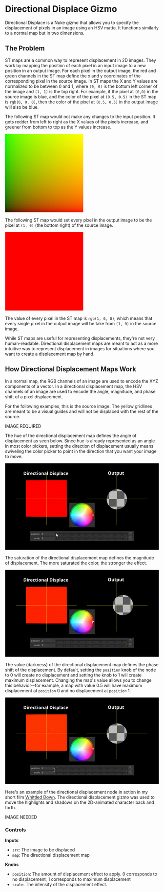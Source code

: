 # Directional Displace Gizmo

Directional Displace is a Nuke gizmo that allows you to specify the displacement of pixels in an image using an HSV matte. It functions similarly to a normal map but in two dimensions.

## The Problem

ST maps are a common way to represent displacement in 2D images. They work by mapping the position of each pixel in an input image to a new position in an output image. For each pixel in the output image, the red and green channels in the ST map define the x and y coordinates of the corresponding pixel in the source image. In ST maps the X and Y values are normalized to be between 0 and 1, where `(0, 0)` is the bottom left corner of the image and `(1, 1)` is the top right. For example, if the pixel at `(0,0)` in the source image is blue, and the color of the pixel at `(0.5, 0.5)` in the ST map is `rgb(0, 0, 0)`, then the color of the pixel at `(0.5, 0.5)` in the output image will also be blue.

The following ST map would not make any changes to the input position. It gets redder from left to right as the X values of the pixels increase, and greener from bottom to top as the Y values increase.

![ST map that applies no transformation](assets/STMAP_BLANK.jpg)

The following ST map would set every pixel in the output image to be the pixel at `(1, 0)` (the bottom right) of the source image.

![alt text](assets/RED.jpg)

The value of every pixel in the ST map is `rgb(1, 0, 0)`, which means that every single pixel in the output image will be take from `(1, 0)` in the source image.

While ST maps are useful for representing displacements, they're not very human-readable. Directional displacement maps are meant to act as a more intuitive way to represent displacement in images for situations where you want to create a displacement map by hand.

## How Directional Displacement Maps Work

In a normal map, the RGB channels of an image are used to encode the XYZ components of a vector. In a directional displacement map, the HSV channels of an image are used to encode the angle, magnitude, and phase shift of a pixel displacement.

For the following examples, this is the source image. The yellow gridlines are meant to be a visual guides and will not be displaced with the rest of the source. 

IMAGE REQUIRED

The hue of the directional displacement map defines the angle of displacement as seen below. Since hue is already represented as an angle in most color pickers, setting the direction of displacement usually means swiveling the color picker to point in the direction that you want your image to move.

![Gif of hue of directional displacement map changing and the output image updating to follow](assets/hue_demo.gif)

The saturation of the directional displacement map defines the magnitude of displacement. The more saturated the color, the stronger the effect.

![Gif of saturation of directional displacement map changing and the output image updating to follow](assets/saturation_demo.gif)

The value (darkness) of the directional displacement map defines the phase shift of the displacement. By default, setting the `position` knob of the node to 0 will create no displacement and setting the knob to 1 will create maximum displacement. Changing the map's value allows you to change this behavior--for example, a map with value 0.5 will have maximum displacement at `position` 0 and no displacement at `position` 1.

![Gif of value of directional displacement map changing and the output image updating to follow](assets/value_demo.gif)

Here's an example of the directional displacement node in action in my short film [Whittled Down](https://whittleddownfilm.ollyglenn.com). The directional displacement gizmo was used to move the highlights and shadows on the 2D-animated character back and forth.

IMAGE NEEDED

### Controls
**Inputs**: 
- `src`: The image to be displaced
- `map`: The directional displacement map

**Knobs**
- `position`: The amount of displacement effect to apply. 0 corresponds to no displacement, 1 corresponds to maximum displacement
- `scale`: The intensity of the displacement effect.